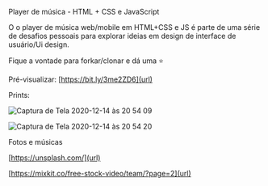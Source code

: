 Player de música - HTML + CSS e JavaScript

O o player de música web/mobile em HTML+CSS e JS é parte de uma série de desafios pessoais para explorar ideias em design de interface de usuário/Ui design. <p>
Fique a vontade para forkar/clonar e dá uma ⭐️


Pré-visualizar: 
[https://bit.ly/3me2ZD6](url)

Prints:

![Captura de Tela 2020-12-14 às 20 54 09](https://user-images.githubusercontent.com/4931735/102150113-926e3780-3e4e-11eb-82a2-2e59163a7bdc.png)

![Captura de Tela 2020-12-14 às 20 54 20](https://user-images.githubusercontent.com/4931735/102150123-9732eb80-3e4e-11eb-9ae5-5e89939edaff.png)

Fotos e músicas 

[https://unsplash.com/](url)

[https://mixkit.co/free-stock-video/team/?page=2](url)


